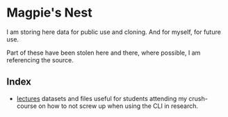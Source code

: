 # Magpie's Nest

I am storing here data for public use and cloning. And for myself, for future use.

Part of these have been stolen here and there, where possible, I am referencing the source.

## Index

* [lectures](lectures/) datasets and files useful for students attending my crush-course on how to not screw up when using the CLI in research.
